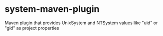 # system-maven-plugin
Maven plugin that provides UnixSystem and NTSystem values like "uid" or "gid" as project properties
